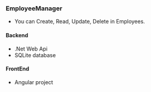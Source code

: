 ### EmployeeManager
 * You can Create, Read, Update, Delete in Employees.
#### Backend
 * .Net Web Api
 * SQLite database
#### FrontEnd
 * Angular project
